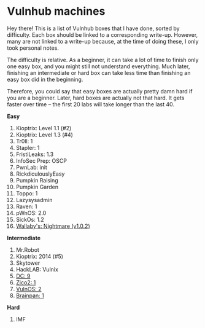 # Vulnhub machines
 Hey there! This is a list of Vulnhub boxes that I have done, sorted by difficulty. Each box should be linked to a corresponding write-up. However, many are not linked to a write-up because, at the time of doing these, I only took personal notes. 
 
 The difficulty is relative. As a beginner, it can take a lot of time to finish only one easy box, and you might still not understand everything. Much later, finishing an intermediate or hard box can take less time than finishing an easy box did in the beginning.
 
 Therefore, you could say that easy boxes are actually pretty damn hard if you are a beginner. Later, hard boxes are actually not that hard. It gets faster over time – the first 20 labs will take longer than the last 40.

**Easy**
 1. Kioptrix: Level 1.1 (#2)
 2. Kioptrix: Level 1.3 (#4)
 3. Tr0ll: 1
 4. Stapler: 1
 5. FristiLeaks: 1.3
 6. InfoSec Prep: OSCP
 7. PwnLab: init
 8. RickdiculouslyEasy
 9. Pumpkin Raising
10. Pumpkin Garden
11. Toppo: 1
12. Lazysysadmin
13. Raven: 1
14. pWnOS: 2.0
15. SickOs: 1.2
16. [Wallaby's: Nightmare (v1.0.2)](https://ducanhthehacker.wordpress.com/2024/08/27/vulnhub-wallabys-nightmare/)


**Intermediate**
 1. Mr.Robot
 2. Kioptrix: 2014 (#5)
 3. Skytower
 4. HackLAB: Vulnix
 5. [DC: 9](https://ducanhthehacker.wordpress.com/2024/08/06/vulnhub-dc9/)
 6. [Zico2: 1](https://ducanhthehacker.wordpress.com/2024/08/01/vulnhub-zico2-1/)
 7. [VulnOS: 2](https://ducanhthehacker.wordpress.com/2024/07/27/vulnhub-vulnos2/)
 8. [Brainpan: 1](https://ducanhthehacker.wordpress.com/2024/08/21/vulnhub-brainpan-1/)


**Hard** 
 1. IMF

    
